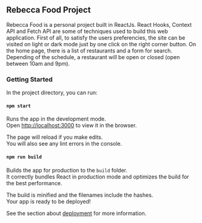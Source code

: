 ## Rebecca Food Project

Rebecca Food is a personal project built in ReactJs. React Hooks, Context API and Fetch API are some of techniques used to build this web application.
First of all, to satisfy the users preferencies, the site can be visited on light or dark mode just by one click on the right corner button.
On the home page, there is a list of restaurants and a form for search. Depending of the schedule, a restaurant will be open or closed (open between 10am and 9pm).






### Getting Started

In the project directory, you can run:

#### `npm start`

Runs the app in the development mode.\
Open [http://localhost:3000](http://localhost:3000) to view it in the browser.

The page will reload if you make edits.\
You will also see any lint errors in the console.

#### `npm run build`

Builds the app for production to the `build` folder.\
It correctly bundles React in production mode and optimizes the build for the best performance.

The build is minified and the filenames include the hashes.\
Your app is ready to be deployed!

See the section about [deployment](https://facebook.github.io/create-react-app/docs/deployment) for more information.
